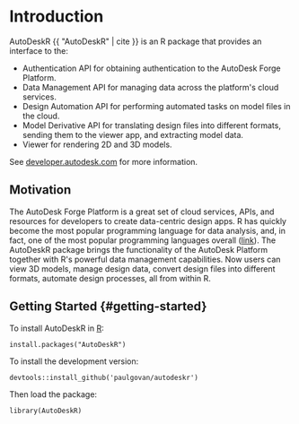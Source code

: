 
# Introduction
AutoDeskR {{ "AutoDeskR" | cite }} is an R package that provides an interface to the:
* Authentication API for obtaining authentication to the AutoDesk Forge Platform.
* Data Management API for managing data across the platform's cloud services. 
* Design Automation API for performing automated tasks on model files in the cloud.
* Model Derivative API for translating design files into different formats, sending them to the viewer app, and extracting model data.
* Viewer for rendering 2D and 3D models.

See [developer.autodesk.com](https://developer.autodesk.com) for more information.

## Motivation
The AutoDesk Forge Platform is a great set of cloud services, APIs, and resources for developers to create data-centric design apps. R has quickly become the most popular programming language for data analysis, and, in fact, one of the most popular programming languages overall ([link](http://spectrum.ieee.org/computing/software/the-2015-top-ten-programming-languages)). The AutoDeskR package brings the functionality of the AutoDesk Platform together with R's powerful data management capabilities. Now users can view 3D models, manage design data, convert design files into different formats, automate design processes, all from within R. 

## Getting Started {#getting-started}

To install AutoDeskR in [R](https://www.r-project.org):

```
install.packages("AutoDeskR")
```

To install the development version:

```
devtools::install_github('paulgovan/autodeskr')
```

Then load the package:

```
library(AutoDeskR)
```

